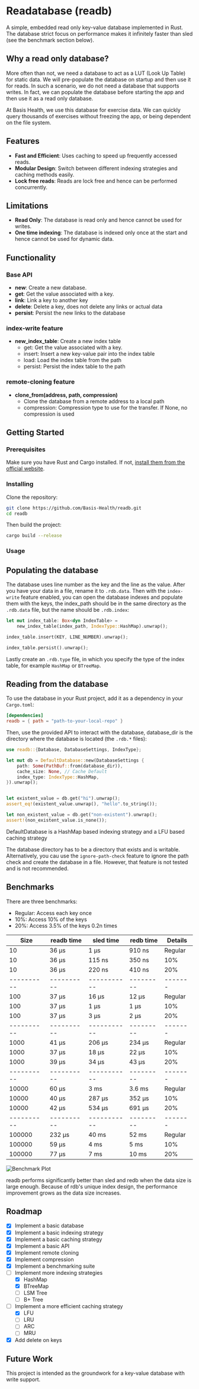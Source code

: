 # Readatabase (readb)

A simple, embedded read only key-value database implemented in Rust. The database strict focus on performance makes it
infinitely faster than sled (see the benchmark section below). 

## Why a read only database?

More often than not, we need a database to act as a LUT (Look Up Table) for static data. We will pre-populate the database
on startup and then use it for reads. In such a scenario, we do not need a database that supports writes. In fact, we can
populate the database before starting the app and then use it as a read only database.

At Basis Health, we use this database for exercise data. We can quickly query thousands of exercises without freezing the
app, or being dependent on the file system.

## Features
- **Fast and Efficient**: Uses caching to speed up frequently accessed reads.
- **Modular Design**: Switch between different indexing strategies and caching methods easily.
- **Lock free reads**: Reads are lock free and hence can be performed concurrently.

## Limitations
- **Read Only**: The database is read only and hence cannot be used for writes.
- **One time indexing**: The database is indexed only once at the start and hence cannot be used for dynamic data.

## Functionality
### Base API
- **new**: Create a new database.
- **get**: Get the value associated with a key.
- **link**: Link a key to another key
- **delete**: Delete a key, does not delete any links or actual data
- **persist**: Persist the new links to the database

### index-write feature

- **new_index_table**: Create a new index table
  - get: Get the value associated with a key.
  - insert: Insert a new key-value pair into the index table
  - load: Load the index table from the path
  - persist: Persist the index table to the path

### remote-cloning feature
- **clone_from(address, path, compression)**
  - Clone the database from a remote address to a local path
  - compression: Compression type to use for the transfer. If None, no compression is used


## Getting Started

### Prerequisites

Make sure you have Rust and Cargo installed. If not, [install them from the official website](https://rustup.rs/).

### Installing

Clone the repository:

```bash
git clone https://github.com/Basis-Health/readb.git
cd readb
```

Then build the project:

```bash
cargo build --release
```

### Usage

## Populating the database

The database uses line number as the key and the line as the value. After you have your data in a file, rename it to
`.rdb.data`. Then with the `index-write` feature enabled, you can open the database indexes and populate them with the
keys, the index_path should be in the same directory as the `.rdb.data` file, but the name should be `.rdb.index`:

```rust
let mut index_table: Box<dyn IndexTable> =
    new_index_table(index_path, IndexType::HashMap).unwrap();

index_table.insert(KEY, LINE_NUMBER).unwrap();

index_table.persist().unwrap();
```

Lastly create an `.rdb.type` file, in which you specify the type of the index table, for example `HashMap` or `BTreeMap`.

## Reading from the database

To use the database in your Rust project, add it as a dependency in your `Cargo.toml`:

```toml
[dependencies]
readb = { path = "path-to-your-local-repo" }
```

Then, use the provided API to interact with the database, database_dir is the directory where the database is located (the `.rdb.*` files):

```rust
use readb::{Database, DatabaseSettings, IndexType};

let mut db = DefaultDatabase::new(DatabaseSettings {
    path: Some(PathBuf::from(database_dir)),
    cache_size: None, // Cache Default
    index_type: IndexType::HashMap,
}).unwrap();


let existent_value = db.get("hi").unwrap();
assert_eq!(existent_value.unwrap(), "hello".to_string());

let non_existent_value = db.get("non-existent").unwrap();
assert!(non_existent_value.is_none());
```

DefaultDatabase is a HashMap based indexing strategy and a LFU based caching strategy

The database directory has to be a directory that exists and is writable. Alternatively, you cau use the `ignore-path-check`
feature to ignore the path check and create the database in a file. However, that feature is not tested and is not recommended.

## Benchmarks
There are three benchmarks:
- Regular: Access each key once
- 10%: Access 10% of the keys
- 20%: Access 3.5% of the keys 0.2n times

| Size       | readb time | sled time   | redb time | Details |
|------------|------------|-------------|-----------|---------|
| 10         | 36 µs      | 1 µs        | 910 ns    | Regular |
| 10         | 36 µs      | 115 ns      | 350 ns    | 10%     |
| 10         | 36 µs      | 220 ns      | 410 ns    | 20%     |
| ---------- | ---------- | ----------- | --------- | ------- |
| 100        | 37 µs      | 16 µs       | 12 µs     | Regular |
| 100        | 37 µs      | 1  µs       | 1 µs      | 10%     |
| 100        | 37 µs      | 3  µs       | 2 µs      | 20%     |
| ---------- | ---------- | ----------- | --------- | ------- |
| 1000       | 41 µs      | 206 µs      | 234 µs    | Regular |
| 1000       | 37 µs      | 18 µs       | 22 µs     | 10%     |
| 1000       | 39 µs      | 34 µs       | 43 µs     | 20%     |
| ---------- | ---------- | ----------- | --------- | ------- |
| 10000      | 60 µs      | 3 ms        | 3.6 ms    | Regular |
| 10000      | 40 µs      | 287 µs      | 352 µs    | 10%     |
| 10000      | 42 µs      | 534 µs      | 691 µs    | 20%     |
| ---------- | ---------- | ----------- | --------- | ------- |
| 100000     | 232 µs     | 40 ms       | 52 ms     | Regular |
| 100000     | 59 µs      | 4 ms        | 5 ms      | 10%     |
| 100000     | 77 µs      | 7 ms        | 10 ms     | 20%     |

![Benchmark Plot](./info/img.png)

readb performs significantly better than sled and redb when the data size is large enough. Because of rdb's unique index design,
the performance improvement grows as the data size increases.

## Roadmap

- [x] Implement a basic database
- [x] Implement a basic indexing strategy
- [x] Implement a basic caching strategy
- [x] Implement a basic API
- [x] Implement remote cloning
- [x] Implement compression
- [x] Implement a benchmarking suite
- [ ] Implement more indexing strategies
  - [x] HashMap
  - [x] BTreeMap
  - [ ] LSM Tree
  - [ ] B+ Tree
- [ ] Implement a more efficient caching strategy
  - [x] LFU
  - [ ] LRU
  - [ ] ARC
  - [ ] MRU
- [x] Add delete on keys

## Future Work

This project is intended as the groundwork for a key-value database with write support.